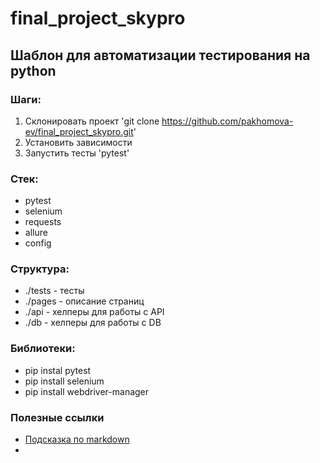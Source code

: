 # final_project_skypro

##  Шаблон для автоматизации тестирования на python

### Шаги:
1. Склонировать проект 'git clone https://github.com/pakhomova-ev/final_project_skypro.git'
2. Установить зависимости
3. Запустить тесты 'pytest'

### Стек:
- pytest
- selenium
- requests
- allure
- config

### Структура:
- ./tests - тесты
- ./pages - описание страниц
- ./api - хелперы для работы с API
- ./db - хелперы для работы с DB

### Библиотеки:
- pip instal pytest
- pip install selenium
- pip install webdriver-manager


### Полезные ссылки
- [Подсказка по markdown](https://www.markdownguide.org/basic-syntax/)
- []()